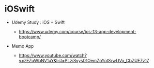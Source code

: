 # iOSwift

* Udemy Study : iOS + Swift
  * https://www.udemy.com/course/ios-13-app-development-bootcamp/
  
* Memo App
  * https://www.youtube.com/watch?v=zEZuWbNV1uY&list=PLziSvys01OemZoYotSrwUVx_CbZUF7v17
